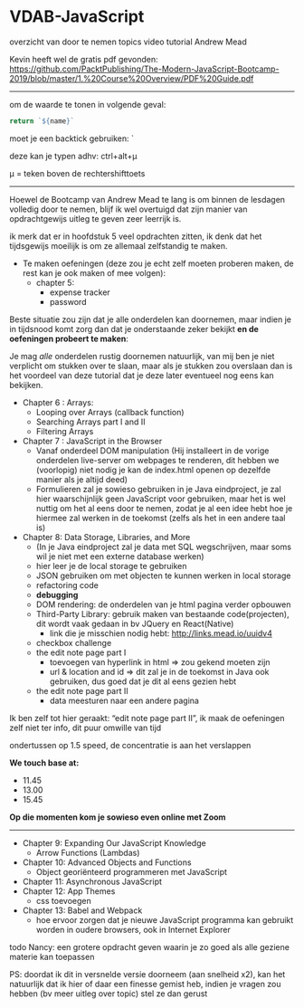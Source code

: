 # VDAB-JavaScript
overzicht van door te nemen topics video tutorial Andrew Mead


Kevin heeft wel de gratis pdf gevonden:
https://github.com/PacktPublishing/The-Modern-JavaScript-Bootcamp-2019/blob/master/1.%20Course%20Overview/PDF%20Guide.pdf 

---
om de waarde te tonen in volgende geval:
```javascript    
return `${name}`
```
moet je een backtick gebruiken: `

deze kan je typen adhv: ctrl+alt+µ

µ = teken boven de rechtershifttoets

---

Hoewel de Bootcamp van Andrew Mead te lang is om binnen de lesdagen volledig door te nemen, 
blijf ik wel overtuigd dat zijn manier van opdrachtgewijs  uitleg te geven zeer leerrijk is.

ik merk dat er in hoofdstuk 5 veel opdrachten zitten, 
ik denk dat het tijdsgewijs moeilijk is om ze allemaal zelfstandig te maken.

-	Te maken oefeningen (deze zou je echt zelf moeten proberen maken, de rest kan je ook maken of mee volgen):
    -	chapter 5: 
        -	expense tracker 
        -	password

Beste situatie zou zijn dat je alle onderdelen kan doornemen, 
maar indien je in tijdsnood komt zorg dan dat je onderstaande zeker bekijkt **en de oefeningen probeert te maken**:

Je mag *alle* onderdelen rustig doornemen natuurlijk, van mij ben je niet verplicht om stukken over te slaan, 
maar als je stukken zou overslaan dan is het voordeel van deze tutorial dat je deze later eventueel nog eens kan bekijken.

-	Chapter 6 : Arrays: 
    -	Looping over Arrays (callback function)
    -	Searching Arrays part I and II
    -	Filtering Arrays
-	Chapter 7 : JavaScript in the Browser
    -	Vanaf onderdeel DOM manipulation (Hij installeert in de vorige onderdelen live-server om webpages te renderen, 
    dit hebben we (voorlopig) niet nodig je kan de index.html openen op dezelfde manier als je altijd deed)
    - Formulieren zal je sowieso gebruiken in je Java eindproject, 
    je zal hier waarschijnlijk geen JavaScript voor gebruiken, maar het is wel nuttig om het al eens door te nemen, 
    zodat je al een idee hebt hoe je hiermee zal werken in de toekomst (zelfs als het in een andere taal is)
-   Chapter 8: Data Storage, Libraries, and More
    - (In je Java eindproject zal je data met SQL wegschrijven, maar soms wil je niet met een externe database werken)
    - hier leer je de local storage te gebruiken
    - JSON gebruiken om met objecten te kunnen werken in local storage 
    - refactoring code
    - **debugging**
    - DOM rendering: de onderdelen van je html pagina verder opbouwen 
    - Third-Party Library: gebruik maken van bestaande code(projecten), dit wordt vaak gedaan in bv JQuery en React(Native)
        - link die je misschien nodig hebt: http://links.mead.io/uuidv4
    - checkbox challenge
    - the edit note page part I 
        - toevoegen van hyperlink in html => zou gekend moeten zijn
        - url & location and id => dit zal je in de toekomst in Java ook gebruiken, dus goed dat je dit al eens gezien hebt
    - the edit note page part II    
        - data meesturen naar een andere pagina
        
        
Ik ben zelf tot hier geraakt: “edit note page part II”,  ik maak de oefeningen zelf niet ter info, dit puur omwille van tijd

ondertussen op 1.5 speed, de concentratie is aan het verslappen

**We touch base at:**
- 11.45
- 13.00
- 15.45

**Op die momenten kom je sowieso even online met Zoom**


---
-   Chapter 9: Expanding Our JavaScript Knowledge
    - Arrow Functions (Lambdas)
-   Chapter 10: Advanced Objects and Functions
    - Object georiënteerd programmeren met JavaScript
-   Chapter 11: Asynchronous JavaScript
-   Chapter 12: App Themes
    - css toevoegen 
-   Chapter 13: Babel and Webpack
    - hoe ervoor zorgen dat je nieuwe JavaScript programma kan gebruikt worden in oudere browsers, ook in Internet Explorer

todo Nancy: een grotere opdracht geven waarin je zo goed als alle geziene materie kan toepassen

PS: doordat ik dit in versnelde versie doorneem (aan snelheid x2), 
kan het natuurlijk dat ik hier of daar een finesse gemist heb, 
indien je vragen zou hebben (bv meer uitleg over topic) stel ze dan gerust
